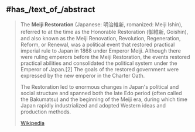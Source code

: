 ﻿---
aliases:
- "Meiji Restoration"
has_id_wikidata: Q8707
country: "[[_Standards/WikiData/WD~Empire of Japan,188712]]"
instance_of: '[[_Standards/WikiData/WD~reform,900406]]'
has_part_s_:
- "[[_Standards/WikiData/WD~Conscription Law,11020846]]"
- "[[_Standards/WikiData/WD~Full Name Ordinance,11483153]]"
described_by_source: "[[_Standards/WikiData/WD~Armenian Soviet Encyclopedia, vol. 7,123625363]]"
end_time: "1889-02-11T00:00:00Z"
start_time: "1868-01-01T00:00:00Z"
Commons_category: "Meiji Restoration"
image: "http://commons.wikimedia.org/wiki/Special:FilePath/MeijiJoukyou.jpg"
native_label: 明治維新
---

## #has_/text_of_/abstract 

> The **Meiji Restoration** (Japanese: 明治維新, romanized: Meiji Ishin), referred to at the time as the Honorable Restoration (御維新, Goishin), and also known as the Meiji Renovation, Revolution, Regeneration, Reform, or Renewal, was a political event that restored practical imperial rule to Japan in 1868 under Emperor Meiji. Although there were ruling emperors before the Meiji Restoration, the events restored practical abilities and consolidated the political system under the Emperor of Japan.[2] The goals of the restored government were expressed by the new emperor in the Charter Oath.
>
> The Restoration led to enormous changes in Japan's political and social structure and spanned both the late Edo period (often called the Bakumatsu) and the beginning of the Meiji era, during which time Japan rapidly industrialized and adopted Western ideas and production methods.
>
> [Wikipedia](https://en.wikipedia.org/wiki/Meiji%20Restoration) 


